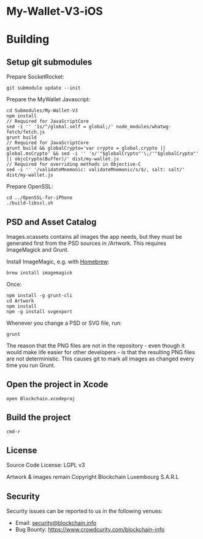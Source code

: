 # My-Wallet-V3-iOS


# Building

## Setup git submodules

Prepare SocketRocket:

    git submodule update --init

Prepare the MyWallet Javascript:

    cd Submodules/My-Wallet-V3
    npm install
    // Required for JavaScriptCore
    sed -i '' '1s/^/global.self = global;/' node_modules/whatwg-fetch/fetch.js
    grunt build
    // Required for JavaScriptCore
    grunt build && globalCrypto='var crypto = global.crypto || global.msCrypto' && sed -i '' 's/'"$globalCrypto"'\;/'"$globalCrypto"' || objcCrypto(Buffer)/' dist/my-wallet.js
    // Required for overriding methods in Objective-C
    sed -i '' '/validateMnemonic: validateMnemonic/s/$/, salt: salt/' dist/my-wallet.js

Prepare OpenSSL:

    cd ../OpenSSL-for-iPhone  
    ./build-libssl.sh

## PSD and Asset Catalog

Images.xcassets contains all images the app needs, but they must be generated first from the PSD sources in /Artwork. This requires ImageMagick and Grunt.

Install ImageMagic, e.g. with [Homebrew](http://brew.sh):

    brew install imagemagick

Once:

    npm install -g grunt-cli
    cd Artwork
    npm install
    npm -g install svgexport
 
Whenever you change a PSD or SVG file, run: 
  
    grunt

The reason that the PNG files are not in the repository - even though it would make life easier for other developers - is that the resulting PNG files are not deterministic. This causes git to mark all images as changed every time you run Grunt. 

## Open the project in Xcode

    open Blockchain.xcodeproj

## Build the project

    cmd-r


## License

Source Code License: LGPL v3

Artwork & images remain Copyright Blockchain Luxembourg S.A.R.L

## Security

Security issues can be reported to us in the following venues:
* Email: security@blockchain.info
* Bug Bounty: https://www.crowdcurity.com/blockchain-info

